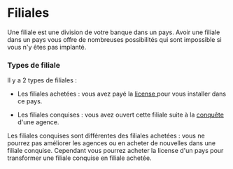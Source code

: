 # Filiales

Une filiale est une division de votre banque dans un pays. Avoir une filiale dans un pays vous offre de nombreuses possibilités qui sont impossible si vous n'y êtes pas implanté.

### Types de filiale

Il y a 2 types de filiales :


*  Les filiales achetées : vous avez payé la [license ](/wiki/license)pour vous installer dans ce pays.

*  Les filiales conquises : vous avez ouvert cette filiale suite à la [conquête ](/wiki/conquete)d'une agence.

Les filiales conquises sont différentes des filiales achetées : vous ne pourrez pas améliorer les agences ou en acheter de nouvelles dans une filiale conquise. Cependant vous pourrez acheter la license d'un pays pour transformer une filiale conquise en filiale achetée.


